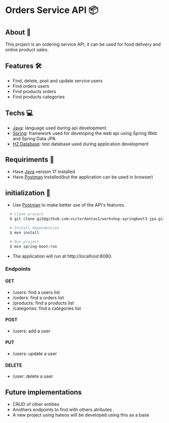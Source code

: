 # Orders Service API 📦
## About 📕
  <p>This project is an ordering service API, it can be used for food delivery and online product sales.</p>

## Features 🛠️
  -  Find, delete, post and update service users
  -  Find orders users
  -  Find products orders
  -  Find products categories
  
## Techs 💻
  <ul>
    <li><a href="https://www.java.com">Java</a>: language used during api development.</li>
    <li><a href="https://spring.io">Spring</a>: framework used for developing the web api using Spring Web and Spring Data JPA.</li>
    <li><a href="https://www.h2database.com">H2 Database</a>: test database used during application development</li>
  </ul>
  
## Requiriments 📝
  <ul>
    <li>Have <a target="_blank" href="https://www.oracle.com/java/technologies/javase/jdk17-archive-downloads.html">Java</a> version 17 installed</li>
    <li>Have <a target="_blank" href="https://www.postman.com/downloads/">Postman</a> installed(but the application can be used in browser)</li>
  </ul>
  
## initialization 🔌
- Use <a target="_blank" href="https://www.postman.com/downloads/">Postman</a> to make better use of the API's features.
``` bash 
  # Clone project
  $ git clone git@github.com:victordantas1/workshop-springboot3-jpa.git
````

 ``` bash 
   # Install dependencies
   $ mvn install
  ````

 ``` bash 
   # Run project
   $ mvn spring-boot:run
 ````
-  The application will run at http://localhost:8080.
### Endpoints
#### GET
  - /users: find a users list
  - /orders: find a orders list
  - /products: find a products list
  - /categories: find a categories list
#### POST
  - /users: add a user
#### PUT
  - /users: update a user
#### DELETE
  - /user: delete a user

## Future implementations
  - CRUD of other entities
  - Anothers endpoints to find with others atributes
  - A new project using hateos will be developed using this as a base
